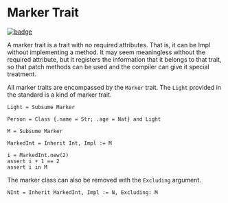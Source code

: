 # Marker Trait

[![badge](https://img.shields.io/endpoint.svg?url=https%3A%2F%2Fgezf7g7pd5.execute-api.ap-northeast-1.amazonaws.com%2Fdefault%2Fsource_up_to_date%3Fowner%3Derg-lang%26repos%3Derg%26ref%3Dmain%26path%3Ddoc/EN/syntax/type/advanced/marker_trait.md%26commit_hash%3D317b5973c354984891523d14a5e6e8f1cc3923ec)](https://gezf7g7pd5.execute-api.ap-northeast-1.amazonaws.com/default/source_up_to_date?owner=erg-lang&repos=erg&ref=main&path=doc/EN/syntax/type/advanced/marker_trait.md&commit_hash=317b5973c354984891523d14a5e6e8f1cc3923ec)

A marker trait is a trait with no required attributes. That is, it can be Impl without implementing a method.
It may seem meaningless without the required attribute, but it registers the information that it belongs to that trait, so that patch methods can be used and the compiler can give it special treatment.

All marker traits are encompassed by the `Marker` trait.
The `Light` provided in the standard is a kind of marker trait.

```erg
Light = Subsume Marker
```

```erg
Person = Class {.name = Str; .age = Nat} and Light
```

```erg
M = Subsume Marker

MarkedInt = Inherit Int, Impl := M

i = MarkedInt.new(2)
assert i + 1 == 2
assert i in M
```

The marker class can also be removed with the `Excluding` argument.

```erg
NInt = Inherit MarkedInt, Impl := N, Excluding: M
```
